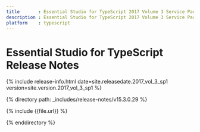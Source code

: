 ```yaml
---
title 		: Essential Studio for TypeScript 2017 Volume 3 Service Pack 1 Release Notes
description : Essential Studio for TypeScript 2017 Volume 3 Service Pack 1 Release Notes
platform 	: typescript
---
```


# Essential Studio for TypeScript Release Notes

{% include release-info.html date=site.releasedate.2017_vol_3_sp1 version=site.version.2017_vol_3_sp1 %} 

{% directory path: _includes/release-notes/v15.3.0.29 %}

{% include {{file.url}} %}

{% enddirectory %}
